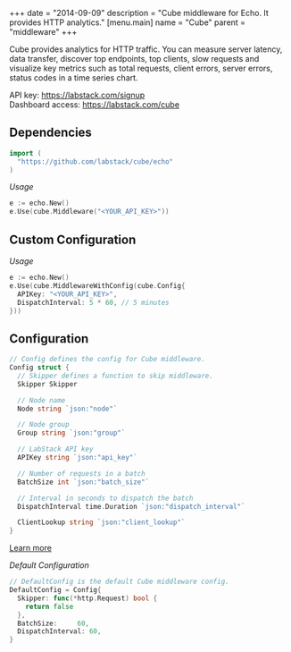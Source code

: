 +++
date = "2014-09-09"
description = "Cube middleware for Echo. It provides HTTP analytics."
[menu.main]
  name = "Cube"
  parent = "middleware"
+++

Cube provides analytics for HTTP traffic. You can measure server latency, data transfer, discover top endpoints, top clients, slow requests and visualize key metrics such as total requests, client errors, server errors, status codes in a time series chart.

API key: https://labstack.com/signup<br>
Dashboard access: https://labstack.com/cube

## Dependencies

```go
import (
  "https://github.com/labstack/cube/echo"
)
```

*Usage*

```go
e := echo.New()
e.Use(cube.Middleware("<YOUR_API_KEY>"))
```

## Custom Configuration

*Usage*

```go
e := echo.New()
e.Use(cube.MiddlewareWithConfig(cube.Config{
  APIKey: "<YOUR_API_KEY>",
  DispatchInterval: 5 * 60, // 5 minutes
}))
```

## Configuration

```go
// Config defines the config for Cube middleware.
Config struct {
  // Skipper defines a function to skip middleware.
  Skipper Skipper

  // Node name
  Node string `json:"node"`

  // Node group
  Group string `json:"group"`

  // LabStack API key
  APIKey string `json:"api_key"`

  // Number of requests in a batch
  BatchSize int `json:"batch_size"`

  // Interval in seconds to dispatch the batch
  DispatchInterval time.Duration `json:"dispatch_interval"`

  ClientLookup string `json:"client_lookup"`
}
```

[Learn more](https://labstack.com/docs/cube)

*Default Configuration*

```go
// DefaultConfig is the default Cube middleware config.
DefaultConfig = Config{
  Skipper: func(*http.Request) bool {
    return false
  },
  BatchSize:     60,
  DispatchInterval: 60,
}
```
